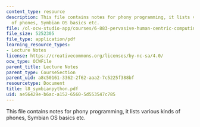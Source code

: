 ```yaml
---
content_type: resource
description: This file contains notes for phony programming, it lists various kinds
  of phones, Symbian OS basics etc.
file: /ol-ocw-studio-app/courses/6-883-pervasive-human-centric-computing-sma-5508-spring-2006/ae56429eb6aca15265605d553547c785_l8_symbianpython.pdf
file_size: 5252305
file_type: application/pdf
learning_resource_types:
- Lecture Notes
license: https://creativecommons.org/licenses/by-nc-sa/4.0/
ocw_type: OCWFile
parent_title: Lecture Notes
parent_type: CourseSection
parent_uid: a8c50161-3362-2f62-aaa2-7c5225f388bf
resourcetype: Document
title: l8_symbianpython.pdf
uid: ae56429e-b6ac-a152-6560-5d553547c785
---
```

This file contains notes for phony programming, it lists various kinds of phones, Symbian OS basics etc.